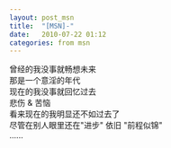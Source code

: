 ```yaml
---
layout: post_msn
title:  "[MSN]-"
date:   2010-07-22 01:12
categories: from msn
---
```

曾经的我没事就畅想未来  
那是一个意淫的年代  
现在的我没事就回忆过去  
悲伤 & 苦恼  
看来现在的我明显还不如过去了  
尽管在别人眼里还在"进步" 依旧 "前程似锦"  
......  